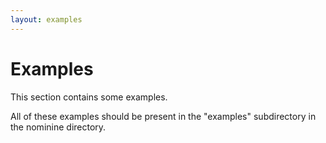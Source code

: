 ```yaml
---
layout: examples
---
```


Examples
========

This section contains some examples.

All of these examples should be present in the "examples" subdirectory in the nominine directory.


